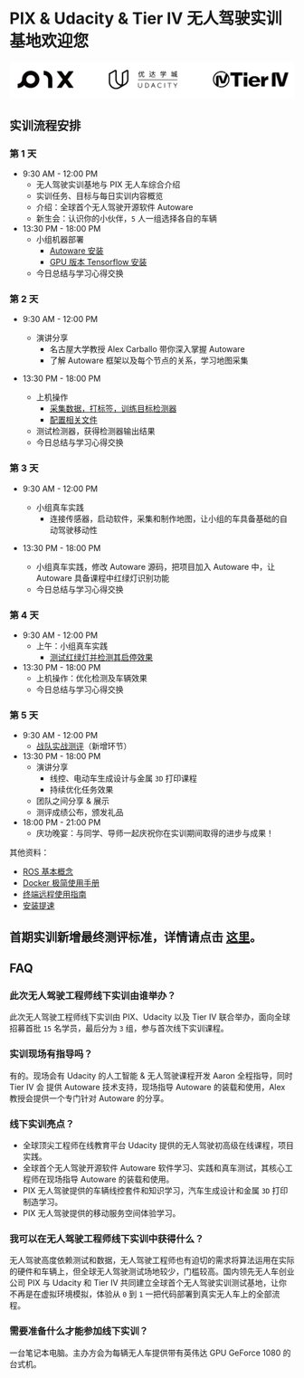 
# PIX & Udacity & Tier IV 无人驾驶实训基地欢迎您
![logo](./img/logo.png)
## 实训流程安排
### 第 1 天
- 9:30 AM - 12:00 PM
    - 无人驾驶实训基地与 PIX 无人车综合介绍
    - 实训任务、目标与每日实训内容概览
    - 介绍：全球首个无人驾驶开源软件 Autoware
    - 新生会：认识你的小伙伴，`5` 人一组选择各自的车辆
- 13:30 PM - 18:00 PM
    - 小组机器部署
        - [Autoware 安装](./autoware_install.md)
        - [GPU 版本 Tensorflow 安装](./tensorflow_gpu_install.md)
    - 今日总结与学习心得交换
### 第 2 天
- 9:30 AM - 12:00 PM
    - 演讲分享
        - 名古屋大学教授 Alex Carballo 带你深入掌握 Autoware
        - 了解 Autoware 框架以及每个节点的关系，学习地图采集

- 13:30 PM - 18:00 PM
    - 上机操作
        - [采集数据，打标签，训练目标检测器](./tensorflow_api.md)
        - [配置相关文件](./config_doc.md)
    - 测试检测器，获得检测器输出结果
    - 今日总结与学习心得交换
### 第 3 天
- 9:30 AM - 12:00 PM
    - 小组真车实践
        - 连接传感器，启动软件，采集和制作地图，让小组的车具备基础的自动驾驶移动性

- 13:30 PM - 18:00 PM
    - 小组真车实践，修改 Autoware 源码，把项目加入 Autoware 中，让 Autoware 具备课程中红绿灯识别功能
    - 今日总结与学习心得交换
### 第 4 天
- 9:30 AM - 12:00 PM
    - 上午：小组真车实践
        - [测试红绿灯并检测其启停效果](./real_car_for_traffic_light_detection.md)
- 13:30 PM - 18:00 PM
    - 上机操作：优化检测及车辆效果
    - 今日总结与学习心得交换
### 第 5 天
- 9:30 AM - 12:00 PM
    - [战队实战测评](./performance_rules.md)（新增环节）
- 13:30 PM - 18:00 PM
    - 演讲分享
        - 线控、电动车生成设计与金属 `3D` 打印课程
        - 持续优化任务效果
    - 团队之间分享 & 展示 
    - 测评成绩公布，颁发礼品
- 18:00 PM - 21:00 PM
    - 庆功晚宴：与同学、导师一起庆祝你在实训期间取得的进步与成果！
    
其他资料：
- [ROS 基本概念](./ros_concepts.md)
- [Docker 极简使用手册](./docker_simple_tutorial.md)
- [终端远程使用指南](./remote.md)
- [安装提速](./speed_up_install.md)

## 首期实训新增最终测评标准，详情请点击 [这里](./performance_rules.md)。

## FAQ
### 此次无人驾驶工程师线下实训由谁举办？
此次无人驾驶工程师线下实训由 PIX、Udacity 以及 Tier IV 联合举办，面向全球招募首批 `15` 名学员，最后分为 `3` 组，参与首次线下实训课程。
### 实训现场有指导吗？
有的。现场会有 Udacity 的人工智能 & 无人驾驶课程开发 Aaron 全程指导，同时 Tier IV 会 提供 Autoware 技术支持，现场指导 Autoware 的装载和使用，Alex 教授会提供一个专门针对 Autoware 的分享。
### 线下实训亮点？
- 全球顶尖工程师在线教育平台 Udacity 提供的无人驾驶初高级在线课程，项目实践。
- 全球首个无人驾驶开源软件 Autoware 软件学习、实践和真车测试，其核心工程师在现场指导 Autoware 的装载和使用。
- PIX 无人驾驶提供的车辆线控套件和知识学习，汽车生成设计和金属 `3D` 打印制造学习。
- PIX 无人驾驶提供的移动服务空间体验学习。
### 我可以在无人驾驶工程师线下实训中获得什么？
无人驾驶高度依赖测试和数据，无人驾驶工程师也有迫切的需求将算法运用在实际的硬件和车辆上，但全球无人驾驶测试场地较少，门槛较高。国内领先无人车创业公司 PIX  与 Udacity 和 Tier IV 共同建立全球首个无人驾驶实训测试基地，让你不再是在虚拟环境模拟，体验从 `0` 到 `1` 一把代码部署到真实无人车上的全部流程。
### 需要准备什么才能参加线下实训？
一台笔记本电脑。主办方会为每辆无人车提供带有英伟达 GPU GeForce 1080 的台式机。
